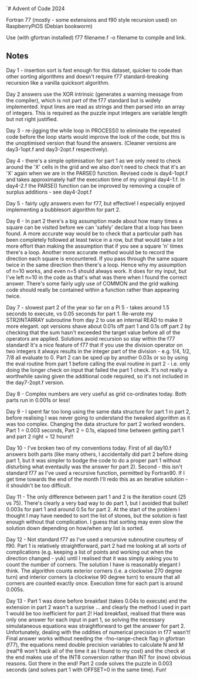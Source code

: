 `# Advent of Code 2024

Fortran 77 (mostly - some extensions and f90 style recursion used) on RaspberryPiOS (Debian bookworm)

Use (with gfortran installed) f77 filename.f -o filename to compile and link.

## Notes

Day 1 - insertion sort is fast enough for this dataset, quicker to code than other sorting algorithms and doesn't require f77 standard-breaking recursion like a vanilla quicksort algorithm.

Day 2 answers use the XOR intrinsic (generates a warning message from the compiler), which is not part of the f77 standard but is widely implemented. Input lines are read as strings and then parsed into an array of integers. This is required as the puzzle input integers are variable length but not right justified.

Day 3 - re-jigging the while loop in PROCESS() to eliminate the repeated code before the loop starts would improve the look of the code, but this is the unoptimised version that found the answers. (Cleaner versions are day3-1opt.f and day3-2opt.f respectively).

Day 4 - there's a simple optimisation for part 1 as we only need to check around the 'X' cells in the grid and we also don't need to check that it's an 'X' again when we are in the PARSE() function. Revised code is day4-1opt.f and takes approximately half the execution time of my original day4-1.f. In day4-2.f the PARSE() function can be improved by removing a couple of surplus additions - see day4-2opt.f

Day 5 - fairly ugly answers even for f77, but effective! I especially enjoyed implementing a bubblesort algorithm for part 2.

Day 6 - In part 2 there's a big assumption made about how many times a square can be visited before we can 'safely' declare that a loop has been found. A more accurate way would be to check that a particular path has been completely followed at least twice in a row, but that would take a lot more effort than making the assumption that if you see a square 'n' times there's a loop. Another more accurate method would be to record the direction each square is encountered. If you pass through the same square twice in the same direction then there's a loop. Hence why my assumption of n=10 works, and even n=5 should always work. It does for my input, but I've left n=10 in the code as that's what was there when I found the correct answer. There's some fairly ugly use of COMMON and the grid walking code should really be contained within a function rather than appearing twice. 

Day 7 - slowest part 2 of the year so far on a Pi 5 - takes around 1.5 seconds to execute, vs 0.05 seconds for part 1. Re-wrote my STR2INTARRAY subroutine from day 2 to use an internal READ to make it more elegant. opt versions shave about 0.01s off part 1 and 0.1s off part 2 by checking that the sum hasn't exceeded the target value before all of the operators are applied. Solutions avoid recursion so stay within the f77 standard! It's a nice feature of f77 that if you use the division operator on two integers it always results in the integer part of the division - e.g. 1/4, 1/2, 7/8 all evaluate to 0. Part 2 can be sped up by another 0.03s or so by using the eval routine from part 1 before calling the eval routine in part 2 - i.e. only doing the longer check on input that failed the part 1 check. It's not really a worthwhile saving given the additional code required, so it's not included in the day7-2opt.f version.

Day 8 - Complex numbers are very useful as grid co-ordinates today. Both parts run in 0.001s or less!

Day 9 - I spent far too long using the same data structure for part 1 in part 2, before realising I was never going to understand the tweaked algorithm as it was too complex. Changing the data structure for part 2 worked wonders. Part 1 = 0.003 seconds, Part 2 = 0.1s, elapsed time between getting part 1 and part 2 right = 12 hours!!

Day 10 - I've broken two of my conventions today. First of all day10.f answers both parts (like many others, I accidentally did part 2 before doing part 1, but it was simpler to bodge the code to do a proper part 1 without disturbing what eventaully was the answer for part 2). Second - this isn't standard f77 as I've used a recursive function, permitted by Fortran90. If I get time towards the end of the month I'll redo this as an iterative solution - it shouldn't be too difficult.

Day 11 - The only difference between part 1 and 2 is the iteration count (25 vs 75). There's clearly a very bad way to do part 1, but I avoided that bullet! 0.003s for part 1 and around 0.5s for part 2. At the start of the problem I thought I may have needed to sort the list of stones, but the solution is fast enough without that complication. I guess that sorting may even slow the solution down depending on how/when any list is sorted.

Day 12 - Not standard f77 as I've used a recursive subroutine courtesy of f90. Part 1 is relatively straightforward, part 2 had me looking at all sorts of complications (e.g. keeping a list of points and working out when the direction changed - yuk) until I realised that it was simply asking you to count the number of corners. The solution I have is reasonably elegant I think. The algorithm counts exterior corners (i.e. a clockwise 270 degree turn) and interior corners (a clockwise 90 degree turn) to ensure that all corners are counted exactly once. Execution time for each part is around 0.005s.

Day 13 - Part 1 was done before breakfast (takes 0.04s to execute) and the extension in part 2 wasn't a surprise ... and clearly the method I used in part 1 would be too inefficient for part 2! Had breakfast, realised that there was only one answer for each input in part 1, so solving the necessary simulataneous equations was straightforward to get the answer for part 2. Unfortunately, dealing with the oddities of numerical precision in f77 wasn't! Final answer works without needing the -fno-range-check flag in gfortran (f77), the equations need double precision variables to calculate N and M (real*8 won't hack all of the time it as I found to my cost) and the check at the end makes use of the INT8 conversion rather than INT for (now) obvious reasons. Got there in the end! Part 2 code solves the puzzle in 0.003 seconds (and solves part 1 with OFFSET=0 in the same time). Fun!

